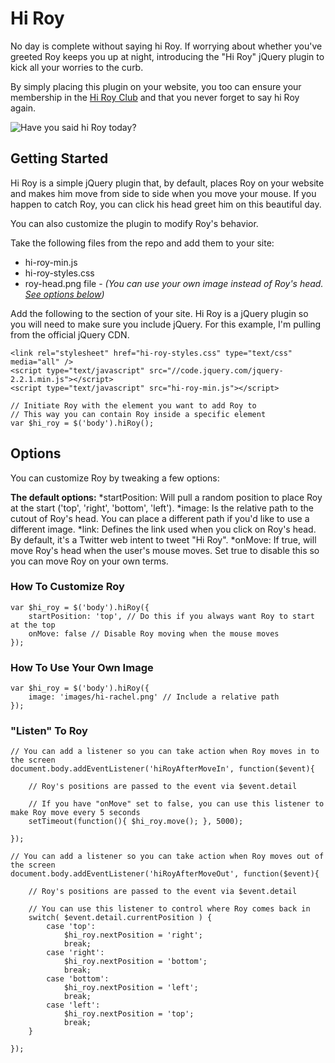 # Hi Roy

No day is complete without saying hi Roy. If worrying about whether you've greeted Roy keeps you up at night, introducing the "Hi Roy" jQuery plugin to kick all your worries to the curb.

By simply placing this plugin on your website, you too can ensure your membership in the [Hi Roy Club](http://hiroy.club/) and that you never forget to say hi Roy again.

![Have you said hi Roy today?](https://raw.githubusercontent.com/bamadesigner/hi-roy/master/hi-roy-screencast.gif)

## Getting Started

Hi Roy is a simple jQuery plugin that, by default, places Roy on your website and makes him move from side to side when you move your mouse. If you happen to catch Roy, you can click his head greet him on this beautiful day.

You can also customize the plugin to modify Roy's behavior.

Take the following files from the repo and add them to your site:

* hi-roy-min.js
* hi-roy-styles.css
* roy-head.png file - *(You can use your own image instead of Roy's head. [See options below](https://github.com/bamadesigner/hi-roy#how-to-use-your-own-image))*

Add the following to the <head> section of your site. Hi Roy is a jQuery plugin so you will need to make sure you include jQuery. For this example, I'm pulling from the official jQuery CDN.

```
<link rel="stylesheet" href="hi-roy-styles.css" type="text/css" media="all" />
<script type="text/javascript" src="//code.jquery.com/jquery-2.2.1.min.js"></script>
<script type="text/javascript" src="hi-roy-min.js"></script>
```

```
// Initiate Roy with the element you want to add Roy to
// This way you can contain Roy inside a specific element
var $hi_roy = $('body').hiRoy();
```

## Options

You can customize Roy by tweaking a few options:

**The default options:**
*startPosition: Will pull a random position to place Roy at the start ('top', 'right', 'bottom', 'left').
*image: Is the relative path to the cutout of Roy's head. You can place a different path if you'd like to use a different image.
*link: Defines the link used when you click on Roy's head. By default, it's a Twitter web intent to tweet "Hi Roy".
*onMove: If true, will move Roy's head when the user's mouse moves. Set true to disable this so you can move Roy on your own terms.

### How To Customize Roy

```
var $hi_roy = $('body').hiRoy({
    startPosition: 'top', // Do this if you always want Roy to start at the top
    onMove: false // Disable Roy moving when the mouse moves
});
```

### How To Use Your Own Image

```
var $hi_roy = $('body').hiRoy({
    image: 'images/hi-rachel.png' // Include a relative path
});
```

### "Listen" To Roy

```
// You can add a listener so you can take action when Roy moves in to the screen
document.body.addEventListener('hiRoyAfterMoveIn', function($event){

    // Roy's positions are passed to the event via $event.detail

    // If you have "onMove" set to false, you can use this listener to make Roy move every 5 seconds
    setTimeout(function(){ $hi_roy.move(); }, 5000);

});
```

```
// You can add a listener so you can take action when Roy moves out of the screen
document.body.addEventListener('hiRoyAfterMoveOut', function($event){

    // Roy's positions are passed to the event via $event.detail

    // You can use this listener to control where Roy comes back in
    switch( $event.detail.currentPosition ) {
        case 'top':
            $hi_roy.nextPosition = 'right';
            break;
        case 'right':
            $hi_roy.nextPosition = 'bottom';
            break;
        case 'bottom':
            $hi_roy.nextPosition = 'left';
            break;
        case 'left':
            $hi_roy.nextPosition = 'top';
            break;
    }

});
```